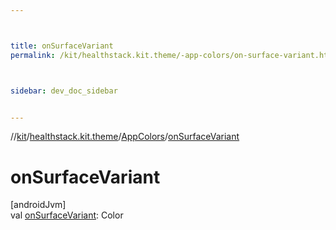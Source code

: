 ```yaml
---



title: onSurfaceVariant
permalink: /kit/healthstack.kit.theme/-app-colors/on-surface-variant.html



sidebar: dev_doc_sidebar


---
```




//[kit](/kit.html)/[healthstack.kit.theme](../index.html)/[AppColors](index.html)/[onSurfaceVariant](on-surface-variant.html)



# onSurfaceVariant



[androidJvm]\
val [onSurfaceVariant](on-surface-variant.html): Color






